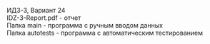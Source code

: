 ИДЗ-3, Вариант 24  
IDZ-3-Report.pdf - отчет  
Папка main - программа с ручным вводом данных  
Папка autotests - программа с автоматическим тестированием  
